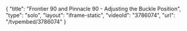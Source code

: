 {
    "title": "Frontier 90 and Pinnacle 90 - Adjusting the Buckle Position",
    "type": "solo",
    "layout": "iframe-static",
    "videoId": "3786074",
    "url": "\/tvpembed\/3786074"
}
